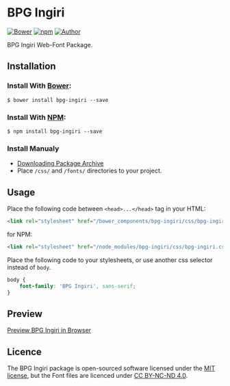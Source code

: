 # BPG Ingiri

[![Bower](https://img.shields.io/bower/v/bpg-ingiri.svg)](http://bower.io/search/?q=bpg-ingiri)
[![npm](https://img.shields.io/npm/v/bpg-ingiri.svg)](https://www.npmjs.com/package/bpg-ingiri)
[![Author](https://img.shields.io/badge/Font_Author-Besarion_Gugushvili-blue.svg)](https://github.com/web-fonts/bpg-ingiri)

BPG Ingiri Web-Font Package.

## Installation

### Install With [Bower](http://bower.io):

```
$ bower install bpg-ingiri --save
```

### Install With [NPM](https://www.npmjs.com):

```
$ npm install bpg-ingiri --save
```

### Install Manualy

* [Downloading Package Archive](https://github.com/web-fonts/bpg-ingiri/archive/master.zip)
* Place `/css/` and `/fonts/` directories to your project.

## Usage

Place the following code between `<head>...</head>` tag in your HTML:

```html
<link rel="stylesheet" href="/bower_components/bpg-ingiri/css/bpg-ingiri.css">
```

for NPM:

```html
<link rel="stylesheet" href="/node_modules/bpg-ingiri/css/bpg-ingiri.css">
```

Place the following code to your stylesheets, or use another css selector instead of `body`.

```css
body {
    font-family: 'BPG Ingiri', sans-serif;
}
```

## Preview

[Preview BPG Ingiri in Browser](http://web-fonts.ge/bpg-ingiri)

## Licence

The BPG Ingiri package is open-sourced software licensed under the [MIT license](http://opensource.org/licenses/MIT), but the Font files are licenced under [CC BY-NC-ND 4.0](http://creativecommons.org/licenses/by-nc-nd/4.0/).